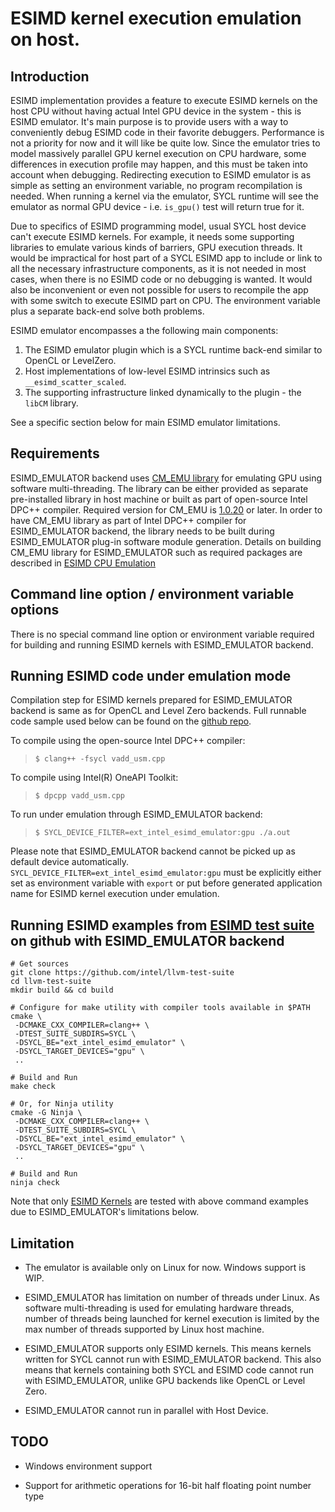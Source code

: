 # ESIMD kernel execution emulation on host.

## Introduction

ESIMD implementation provides a feature to execute ESIMD kernels on the host
CPU without having actual Intel GPU device in the system - this is ESIMD emulator.
It's main purpose is to provide users with a way to conveniently debug ESIMD code
in their favorite debuggers. Performance is not a priority for now and it will like be quite
low. Since the emulator tries to model massively parallel GPU kernel execution on CPU
hardware, some differences in execution profile may happen, and this must be taken
into account when debugging. Redirecting execution to ESIMD emulator is as simple as
setting an environment variable, no program recompilation is needed. When running a
kernel via the emulator, SYCL runtime will see the emulator as normal GPU device - i.e.
`is_gpu()` test will return true for it.

Due to specifics of ESIMD programming model, usual SYCL host device can't execute
ESIMD kernels. For example, it needs some supporting libraries to emulate various kinds
of barriers, GPU execution threads. It would be impractical for host part of a SYCL ESIMD
app to include or link to all the necessary infrastructure components, as it is not needed
in most cases, when there is no ESIMD code or no debugging is wanted. It would also be
inconvenient or even not possible for users to recompile the app with some switch to
execute ESIMD part on CPU. The environment variable plus a separate back-end solve
both problems. 

ESIMD emulator encompasses a the following main components:
1) The ESIMD emulator plugin which is a SYCL runtime back-end similar to OpenCL or
LevelZero.
2) Host implementations of low-level ESIMD intrinsics such as `__esimd_scatter_scaled`.
3) The supporting infrastructure linked dynamically to the plugin - the `libCM` library.

See a specific section below for main ESIMD emulator limitations.

## Requirements

ESIMD_EMULATOR backend uses [CM_EMU
library](https://github.com/intel/cm-cpu-emulation) for emulating GPU
using software multi-threading. The library can be either provided as
separate pre-installed library in host machine or built as part of
open-source Intel DPC++ compiler. Required version for CM_EMU is
[1.0.20](https://github.com/intel/cm-cpu-emulation/releases/tag/v2022-02-11)
or later. In order to have CM_EMU library as part of Intel DPC++
compiler for ESIMD_EMULATOR backend, the library needs to be built
during ESIMD_EMULATOR plug-in software module generation. Details on
building CM_EMU library for ESIMD_EMULATOR such as required packages
are described in [ESIMD CPU Emulation](https://github.com/intel/llvm/blob/sycl/sycl/doc/GetStartedGuide.md#build-dpc-toolchain-with-support-for-esimd-cpu-emulation)

## Command line option / environment variable options

There is no special command line option or environment variable
required for building and running ESIMD kernels with ESIMD_EMULATOR
backend.

## Running ESIMD code under emulation mode

Compilation step for ESIMD kernels prepared for ESIMD_EMULATOR backend
is same as for OpenCL and Level Zero backends. Full runnable code
sample used below can be found on the [github
repo](https://github.com/intel/llvm-test-suite/blob/intel/SYCL/ESIMD/vadd_usm.cpp).

To compile using the open-source Intel DPC++ compiler:
> `$ clang++ -fsycl vadd_usm.cpp`

To compile using Intel(R) OneAPI Toolkit:
> `$ dpcpp vadd_usm.cpp`

To run under emulation through ESIMD_EMULATOR backend:
> `$ SYCL_DEVICE_FILTER=ext_intel_esimd_emulator:gpu ./a.out`

Please note that ESIMD_EMULATOR backend cannot be picked up as default
device automatically. `SYCL_DEVICE_FILTER=ext_intel_esimd_emulator:gpu` must
be explicitly either set as environment variable with `export` or put
before generated application name for ESIMD kernel execution under emulation.

## Running ESIMD examples from [ESIMD test suite](https://github.com/intel/llvm-test-suite/tree/intel/SYCL/ESIMD) on github with ESIMD_EMULATOR backend

```
# Get sources
git clone https://github.com/intel/llvm-test-suite
cd llvm-test-suite
mkdir build && cd build

# Configure for make utility with compiler tools available in $PATH
cmake \
 -DCMAKE_CXX_COMPILER=clang++ \
 -DTEST_SUITE_SUBDIRS=SYCL \
 -DSYCL_BE="ext_intel_esimd_emulator" \
 -DSYCL_TARGET_DEVICES="gpu" \
 ..

# Build and Run
make check

# Or, for Ninja utility
cmake -G Ninja \
 -DCMAKE_CXX_COMPILER=clang++ \
 -DTEST_SUITE_SUBDIRS=SYCL \
 -DSYCL_BE="ext_intel_esimd_emulator" \
 -DSYCL_TARGET_DEVICES="gpu" \
 ..

# Build and Run
ninja check

```

Note that only [ESIMD Kernels](https://github.com/intel/llvm-test-suite/tree/intel/SYCL/ESIMD) are
tested with above command examples due to ESIMD_EMULATOR's limitations
below.

## Limitation
- The emulator is available only on Linux for now. Windows support is WIP.
- ESIMD_EMULATOR has limitation on number of threads under Linux. As
software multi-threading is used for emulating hardware threads,
number of threads being launched for kernel execution is limited by
the max number of threads supported by Linux host machine.

- ESIMD_EMULATOR supports only ESIMD kernels. This means kernels
written for SYCL cannot run with ESIMD_EMULATOR backend. This also
means that kernels containing both SYCL and ESIMD code cannot run with
ESIMD_EMULATOR, unlike GPU backends like OpenCL or Level Zero.

- ESIMD_EMULATOR cannot run in parallel with Host Device.

## TODO

- Windows environment support

- Support for arithmetic operations for 16-bit half floating point
number type
